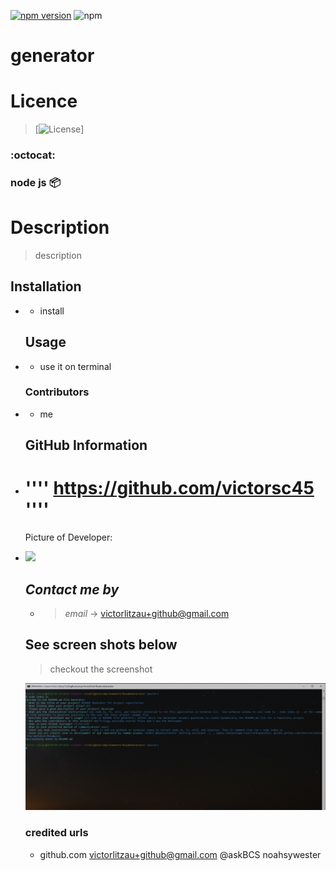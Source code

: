 
   [![npm version](https://badgen.net/npm/v/inquirer-emoji)](https://www.npmjs.com/package/inquirer-emoji)
   <img src="https://badge.fury.io/js/inquirer.svg" alt="npm">
  # generator 


   # Licence
  
  >  [![License](https://img.shields.io/badge/License-undefined.svg)]
    
  ### :octocat:
  ### node js :package: 

  # **Description**
    
   > description


  ## **Installation**
-    
  * install

  ## **Usage**
-    
    * use it on terminal

  ### **Contributors**
-    
    * me

  ## **GitHub Information**
-  
  # '''' https://github.com/victorsc45 ''''

  Picture of Developer: 
-
    <img src="https://avatars0.githubusercontent.com/u/20911070?s=400&u=5559b53c96fd67717f991289bcc85bbb64c57f97&v=4" width="250px" >
  
  ## *Contact me by*
  -
    > *email*
    -> victorlitzau+github@gmail.com

  ## See screen shots below
    > checkout the screenshot

    <img src="./utils/screenshot.jpg" width="500px" >
    
  ### credited urls
  
   * github.com victorlitzau+github@gmail.com @askBCS noahsywester

      

